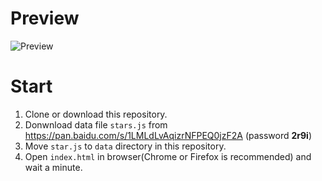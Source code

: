 # Preview
![Preview](./img/milkeyway.gif)


# Start
1. Clone or download this repository.
2. Donwnload data file `stars.js` from https://pan.baidu.com/s/1LMLdLvAqizrNFPEQ0jzF2A (password **2r9i**)
3. Move `star.js` to `data` directory in this repository.
3. Open `index.html` in browser(Chrome or Firefox is recommended) and wait a minute.
